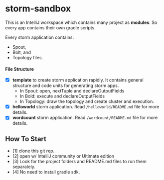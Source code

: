 # storm-sandbox
This is an IntelliJ workspace which contains many project as **modules**. So every app contains their own gradle scripts.

Every storm application contains:
 * Spout,
 * Bolt, and
 * Topology files.

#### File Structure

- [x] **template** to create storm application rapidly. It contains general structure and code units for generating storm apps.<br> 
    - In Spout: open, nextTuple and declareOutputFields <br>
    - In Bold: execute and declareOutputFields <br>
    - In Topology: draw the topology and create cluster and execution.
- [x] **helloworld** storm application. Read `/helloworld/README.md` file for more details.
- [x] **wordcount** storm application. Read `/wordcount/README.md` file for more details. 

## How To Start
- [1] clone this git rep.
- [2] open w/ IntelliJ community or Ultimate edition
- [3] Look for the project folders and README.md files to run them separately.
- [4] No need to install gradle sdk. 
